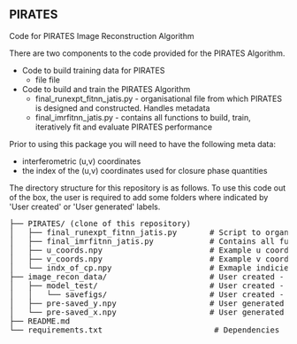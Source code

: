 ## PIRATES
Code for PIRATES Image Reconstruction Algorithm

There are two components to the code provided for the PIRATES Algorithm. 
* Code to build training data for PIRATES
  * file file
* Code to build and train the PIRATES Algorithm
  * final_runexpt_fitnn_jatis.py - organisational file from which PIRATES is designed and constructed. Handles metadata
  * final_imrfitnn_jatis.py - contains all functions to build, train, iteratively fit and evaluate PIRATES performance
 
Prior to using this package you will need to have the following meta data:
* interferometric (u,v) coordinates
* the index of the (u,v) coordinates used for closure phase quantities
 

The directory structure for this repository is as follows. To use this code out of the box, the user is required to add some folders where indicated by 'User created' or 'User generated' labels.

<pre>
├── PIRATES/ (clone of this repository)
│   ├── final_runexpt_fitnn_jatis.py       # Script to organise and design PIRATES
│   ├── final_imrfitnn_jatis.py            # Contains all functions to build, train, iteratively fit and evaluate PIRATES
│   ├── u_coords.npy                       # Example u coordinates (u,v) for g18 mask
│   ├── v_coords.npy                       # Example v coordinates (u,v) for g18 mask
│   └── indx_of_cp.npy                     # Exmaple indicies of (u,v) for closure phase sampling
├── image_recon_data/                      # User created - main data folder  
│   ├── model_test/                        # User created - model specific data folder  
│   │   └── savefigs/                      # User created - data folder for saving figures
│   ├── pre-saved_y.npy                    # User generated - training data (y - images)
│   └── pre-saved_x.npy                    # User generated - training data (x - observables)
├── README.md
└── requirements.txt                        # Dependencies
</pre>

 
